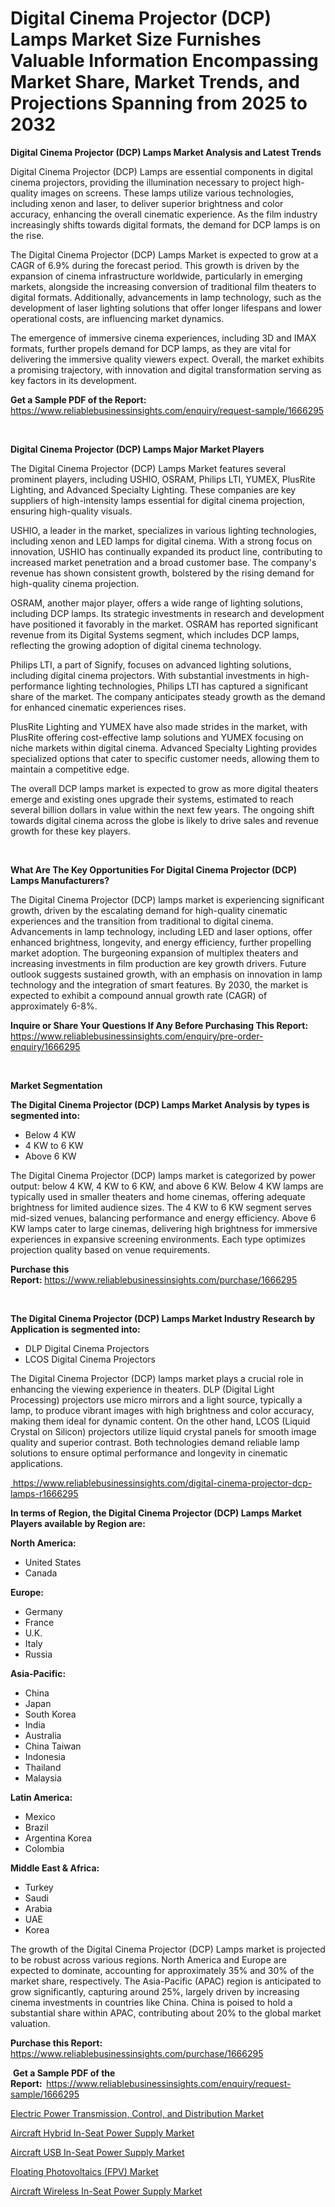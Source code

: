 <p><h1>Digital Cinema Projector (DCP) Lamps Market Size Furnishes Valuable Information Encompassing Market Share, Market Trends, and Projections Spanning from 2025 to 2032</h1></p><p><strong>Digital Cinema Projector (DCP) Lamps Market Analysis and Latest Trends</strong></p>
<p><p>Digital Cinema Projector (DCP) Lamps are essential components in digital cinema projectors, providing the illumination necessary to project high-quality images on screens. These lamps utilize various technologies, including xenon and laser, to deliver superior brightness and color accuracy, enhancing the overall cinematic experience. As the film industry increasingly shifts towards digital formats, the demand for DCP lamps is on the rise.</p><p>The Digital Cinema Projector (DCP) Lamps Market is expected to grow at a CAGR of 6.9% during the forecast period. This growth is driven by the expansion of cinema infrastructure worldwide, particularly in emerging markets, alongside the increasing conversion of traditional film theaters to digital formats. Additionally, advancements in lamp technology, such as the development of laser lighting solutions that offer longer lifespans and lower operational costs, are influencing market dynamics. </p><p>The emergence of immersive cinema experiences, including 3D and IMAX formats, further propels demand for DCP lamps, as they are vital for delivering the immersive quality viewers expect. Overall, the market exhibits a promising trajectory, with innovation and digital transformation serving as key factors in its development.</p></p>
<p><strong>Get a Sample PDF of the Report:&nbsp;</strong> <a href="https://www.reliablebusinessinsights.com/enquiry/request-sample/1666295?utm_campaign=100&utm_medium=2&utm_source=Github&utm_content=ia&utm_term=14022025&utm_id=digital-cinema-projector-dcp-lamps">https://www.reliablebusinessinsights.com/enquiry/request-sample/1666295</a></p>
<p>&nbsp;</p>
<p><strong>Digital Cinema Projector (DCP) Lamps Major Market Players</strong></p>
<p><p>The Digital Cinema Projector (DCP) Lamps Market features several prominent players, including USHIO, OSRAM, Philips LTI, YUMEX, PlusRite Lighting, and Advanced Specialty Lighting. These companies are key suppliers of high-intensity lamps essential for digital cinema projection, ensuring high-quality visuals.</p><p>USHIO, a leader in the market, specializes in various lighting technologies, including xenon and LED lamps for digital cinema. With a strong focus on innovation, USHIO has continually expanded its product line, contributing to increased market penetration and a broad customer base. The company's revenue has shown consistent growth, bolstered by the rising demand for high-quality cinema projection.</p><p>OSRAM, another major player, offers a wide range of lighting solutions, including DCP lamps. Its strategic investments in research and development have positioned it favorably in the market. OSRAM has reported significant revenue from its Digital Systems segment, which includes DCP lamps, reflecting the growing adoption of digital cinema technology.</p><p>Philips LTI, a part of Signify, focuses on advanced lighting solutions, including digital cinema projectors. With substantial investments in high-performance lighting technologies, Philips LTI has captured a significant share of the market. The company anticipates steady growth as the demand for enhanced cinematic experiences rises.</p><p>PlusRite Lighting and YUMEX have also made strides in the market, with PlusRite offering cost-effective lamp solutions and YUMEX focusing on niche markets within digital cinema. Advanced Specialty Lighting provides specialized options that cater to specific customer needs, allowing them to maintain a competitive edge.</p><p>The overall DCP lamps market is expected to grow as more digital theaters emerge and existing ones upgrade their systems, estimated to reach several billion dollars in value within the next few years. The ongoing shift towards digital cinema across the globe is likely to drive sales and revenue growth for these key players.</p></p>
<p>&nbsp;</p>
<p><strong>What Are The Key Opportunities For Digital Cinema Projector (DCP) Lamps Manufacturers?</strong></p>
<p><p>The Digital Cinema Projector (DCP) lamps market is experiencing significant growth, driven by the escalating demand for high-quality cinematic experiences and the transition from traditional to digital cinema. Advancements in lamp technology, including LED and laser options, offer enhanced brightness, longevity, and energy efficiency, further propelling market adoption. The burgeoning expansion of multiplex theaters and increasing investments in film production are key growth drivers. Future outlook suggests sustained growth, with an emphasis on innovation in lamp technology and the integration of smart features. By 2030, the market is expected to exhibit a compound annual growth rate (CAGR) of approximately 6-8%.</p></p>
<p><strong>Inquire or Share Your Questions If Any Before Purchasing This Report:</strong> <a href="https://www.reliablebusinessinsights.com/enquiry/pre-order-enquiry/1666295?utm_campaign=100&utm_medium=2&utm_source=Github&utm_content=ia&utm_term=14022025&utm_id=digital-cinema-projector-dcp-lamps">https://www.reliablebusinessinsights.com/enquiry/pre-order-enquiry/1666295</a></p>
<p>&nbsp;</p>
<p><strong>Market Segmentation</strong></p>
<p><strong>The Digital Cinema Projector (DCP) Lamps Market Analysis by types is segmented into:</strong></p>
<p><ul><li>Below 4 KW</li><li>4 KW to 6 KW</li><li>Above 6 KW</li></ul></p>
<p><p>The Digital Cinema Projector (DCP) lamps market is categorized by power output: below 4 KW, 4 KW to 6 KW, and above 6 KW. Below 4 KW lamps are typically used in smaller theaters and home cinemas, offering adequate brightness for limited audience sizes. The 4 KW to 6 KW segment serves mid-sized venues, balancing performance and energy efficiency. Above 6 KW lamps cater to large cinemas, delivering high brightness for immersive experiences in expansive screening environments. Each type optimizes projection quality based on venue requirements.</p></p>
<p><strong>Purchase this Report:&nbsp;</strong><a href="https://www.reliablebusinessinsights.com/purchase/1666295?utm_campaign=100&utm_medium=2&utm_source=Github&utm_content=ia&utm_term=14022025&utm_id=digital-cinema-projector-dcp-lamps">https://www.reliablebusinessinsights.com/purchase/1666295</a></p>
<p>&nbsp;</p>
<p><strong>The Digital Cinema Projector (DCP) Lamps Market Industry Research by Application is segmented into:</strong></p>
<p><ul><li>DLP Digital Cinema Projectors</li><li>LCOS Digital Cinema Projectors</li></ul></p>
<p><p>The Digital Cinema Projector (DCP) lamps market plays a crucial role in enhancing the viewing experience in theaters. DLP (Digital Light Processing) projectors use micro mirrors and a light source, typically a lamp, to produce vibrant images with high brightness and color accuracy, making them ideal for dynamic content. On the other hand, LCOS (Liquid Crystal on Silicon) projectors utilize liquid crystal panels for smooth image quality and superior contrast. Both technologies demand reliable lamp solutions to ensure optimal performance and longevity in cinematic applications.</p></p>
<p><a href="https://www.reliablebusinessinsights.com/digital-cinema-projector-dcp-lamps-r1666295?utm_campaign=100&utm_medium=2&utm_source=Github&utm_content=ia&utm_term=14022025&utm_id=digital-cinema-projector-dcp-lamps">&nbsp;https://www.reliablebusinessinsights.com/digital-cinema-projector-dcp-lamps-r1666295</a></p>
<p><strong>In terms of Region, the Digital Cinema Projector (DCP) Lamps Market Players available by Region are:</strong></p>
<p>
    <p> <strong> North America: </strong>
        <ul>
            <li>United States</li>
            <li>Canada</li>
        </ul>
        </p> 
    <p> <strong> Europe: </strong>
        <ul>
            <li>Germany</li>
            <li>France</li>
            <li>U.K.</li>
            <li>Italy</li>
            <li>Russia</li>
        </ul>
        </p> 
    <p> <strong> Asia-Pacific: </strong>
        <ul>
            <li>China</li>
            <li>Japan</li>
            <li>South Korea</li>
            <li>India</li>
            <li>Australia</li>
            <li>China Taiwan</li>
            <li>Indonesia</li>
            <li>Thailand</li>
            <li>Malaysia</li>
        </ul>
        </p> 
    <p> <strong> Latin America: </strong>
        <ul>
            <li>Mexico</li>
            <li>Brazil</li>
            <li>Argentina Korea</li>
            <li>Colombia</li>
        </ul>
        </p> 
    <p> <strong> Middle East & Africa: </strong>
        <ul>
            <li>Turkey</li>
            <li>Saudi</li>
            <li>Arabia</li>
            <li>UAE</li>
            <li>Korea</li>
        </ul>
    </p>
    </p>
<p><p>The growth of the Digital Cinema Projector (DCP) Lamps market is projected to be robust across various regions. North America and Europe are expected to dominate, accounting for approximately 35% and 30% of the market share, respectively. The Asia-Pacific (APAC) region is anticipated to grow significantly, capturing around 25%, largely driven by increasing cinema investments in countries like China. China is poised to hold a substantial share within APAC, contributing about 20% to the global market valuation.</p></p>
<p><strong>Purchase this Report: </strong><a href="https://www.reliablebusinessinsights.com/purchase/1666295?utm_campaign=100&utm_medium=2&utm_source=Github&utm_content=ia&utm_term=14022025&utm_id=digital-cinema-projector-dcp-lamps">https://www.reliablebusinessinsights.com/purchase/1666295</a></p>
<p>&nbsp;<strong>Get a Sample PDF of the Report:&nbsp;&nbsp;</strong><a href="https://www.reliablebusinessinsights.com/enquiry/request-sample/1666295?utm_campaign=100&utm_medium=2&utm_source=Github&utm_content=ia&utm_term=14022025&utm_id=digital-cinema-projector-dcp-lamps">https://www.reliablebusinessinsights.com/enquiry/request-sample/1666295</a></p>
<p><strong></strong></p>
<p><p><a href="https://github.com/ijffseandy/Market-Research-Report-List-1/blob/main/electric-power-transmission-control-and-distribution-market.md?utm_campaign=100&utm_medium=2&utm_source=Github&utm_content=ia&utm_term=14022025&utm_id=digital-cinema-projector-dcp-lamps">Electric Power Transmission, Control, and Distribution Market</a></p><p><a href="https://github.com/giblydirani3/Market-Research-Report-List-1/blob/main/aircraft-hybrid-in-seat-power-supply-market.md?utm_campaign=100&utm_medium=2&utm_source=Github&utm_content=ia&utm_term=14022025&utm_id=digital-cinema-projector-dcp-lamps">Aircraft Hybrid In-Seat Power Supply Market</a></p><p><a href="https://github.com/voigttyagi/Market-Research-Report-List-1/blob/main/aircraft-usb-in-seat-power-supply-market.md?utm_campaign=100&utm_medium=2&utm_source=Github&utm_content=ia&utm_term=14022025&utm_id=digital-cinema-projector-dcp-lamps">Aircraft USB In-Seat Power Supply Market</a></p><p><a href="https://github.com/sderolza/Market-Research-Report-List-1/blob/main/floating-photovoltaics-fpv-market.md?utm_campaign=100&utm_medium=2&utm_source=Github&utm_content=ia&utm_term=14022025&utm_id=digital-cinema-projector-dcp-lamps">Floating Photovoltaics (FPV) Market</a></p><p><a href="https://github.com/daphnyvashdi/Market-Research-Report-List-1/blob/main/aircraft-wireless-in-seat-power-supply-market.md?utm_campaign=100&utm_medium=2&utm_source=Github&utm_content=ia&utm_term=14022025&utm_id=digital-cinema-projector-dcp-lamps">Aircraft Wireless In-Seat Power Supply Market</a></p></p>